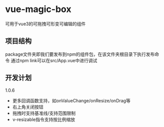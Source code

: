 # vue-magic-box
可用于vue3的可拖拽可形变可编辑的组件
## 项目结构
package文件夹即我们要发布到npm的组件包，在该文件夹根目录下执行发布命令
通过npm link可以在src/App.vue中进行调试
## 开发计划
1.0.6
- 更多回调函数支持，如onValueChange/onResize/onDrag等
- 右上角关闭按钮
- 拖拽时支持基准线/支持范围限制
- v-resizable指令支持按比例缩放